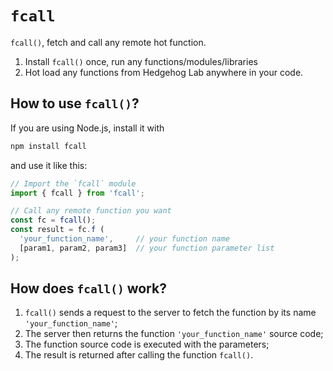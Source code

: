 # `fcall`

`fcall()`, fetch and call any remote hot function.

1. Install `fcall()` once, run any functions/modules/libraries
2. Hot load any functions from Hedgehog Lab anywhere in your code.

## How to use `fcall()`?

If you are using Node.js, install it with 

```bash
npm install fcall
```

and use it like this:

```js
// Import the `fcall` module
import { fcall } from 'fcall';

// Call any remote function you want
const fc = fcall();
const result = fc.f (
  'your_function_name',     // your function name
  [param1, param2, param3]  // your function parameter list
);
```

## How does `fcall()` work?

1. `fcall()` sends a request to the server to fetch the function by its name `'your_function_name'`;
2. The server then returns the function `'your_function_name'` source code;
3. The function source code is executed with the parameters;
4. The result is returned after calling the function `fcall()`.